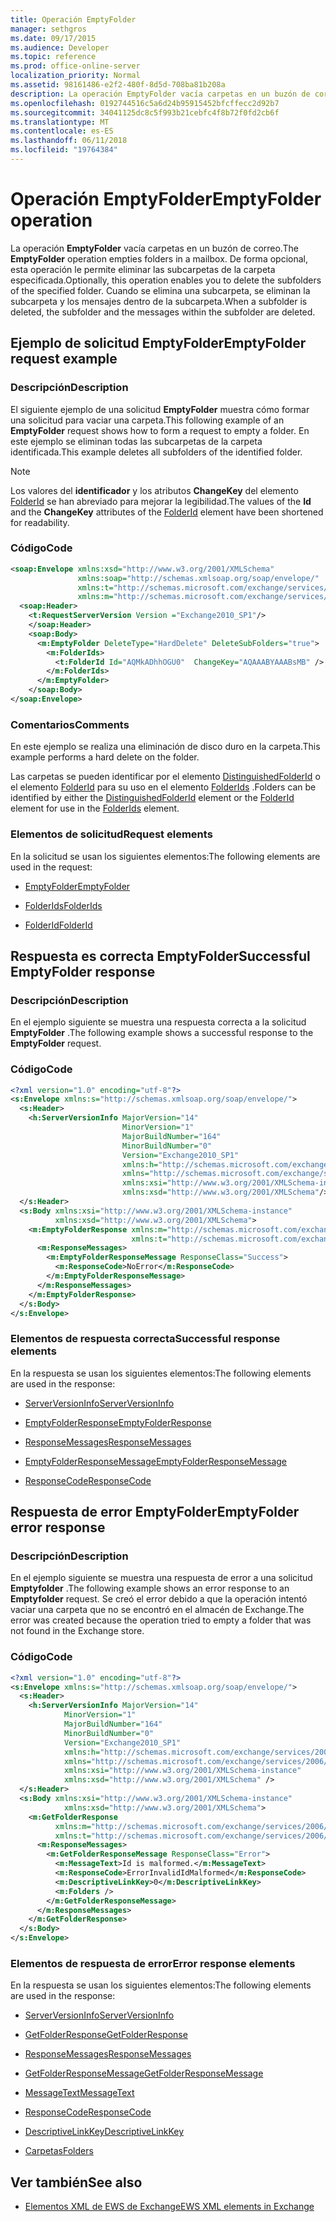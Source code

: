 ```yaml
---
title: Operación EmptyFolder
manager: sethgros
ms.date: 09/17/2015
ms.audience: Developer
ms.topic: reference
ms.prod: office-online-server
localization_priority: Normal
ms.assetid: 98161486-e2f2-480f-8d5d-708ba81b208a
description: La operación EmptyFolder vacía carpetas en un buzón de correo. De forma opcional, esta operación le permite eliminar las subcarpetas de la carpeta especificada. Cuando se elimina una subcarpeta, se eliminan la subcarpeta y los mensajes dentro de la subcarpeta.
ms.openlocfilehash: 0192744516c5a6d24b95915452bfcffecc2d92b7
ms.sourcegitcommit: 34041125dc8c5f993b21cebfc4f8b72f0fd2cb6f
ms.translationtype: MT
ms.contentlocale: es-ES
ms.lasthandoff: 06/11/2018
ms.locfileid: "19764384"
---
```

# <a name="emptyfolder-operation"></a><span data-ttu-id="4f883-105">Operación EmptyFolder</span><span class="sxs-lookup"><span data-stu-id="4f883-105">EmptyFolder operation</span></span>

<span data-ttu-id="4f883-106">La operación **EmptyFolder** vacía carpetas en un buzón de correo.</span><span class="sxs-lookup"><span data-stu-id="4f883-106">The **EmptyFolder** operation empties folders in a mailbox.</span></span> <span data-ttu-id="4f883-107">De forma opcional, esta operación le permite eliminar las subcarpetas de la carpeta especificada.</span><span class="sxs-lookup"><span data-stu-id="4f883-107">Optionally, this operation enables you to delete the subfolders of the specified folder.</span></span> <span data-ttu-id="4f883-108">Cuando se elimina una subcarpeta, se eliminan la subcarpeta y los mensajes dentro de la subcarpeta.</span><span class="sxs-lookup"><span data-stu-id="4f883-108">When a subfolder is deleted, the subfolder and the messages within the subfolder are deleted.</span></span> 
  
## <a name="emptyfolder-request-example"></a><span data-ttu-id="4f883-109">Ejemplo de solicitud EmptyFolder</span><span class="sxs-lookup"><span data-stu-id="4f883-109">EmptyFolder request example</span></span>

### <a name="description"></a><span data-ttu-id="4f883-110">Descripción</span><span class="sxs-lookup"><span data-stu-id="4f883-110">Description</span></span>

<span data-ttu-id="4f883-111">El siguiente ejemplo de una solicitud **EmptyFolder** muestra cómo formar una solicitud para vaciar una carpeta.</span><span class="sxs-lookup"><span data-stu-id="4f883-111">This following example of an **EmptyFolder** request shows how to form a request to empty a folder.</span></span> <span data-ttu-id="4f883-112">En este ejemplo se eliminan todas las subcarpetas de la carpeta identificada.</span><span class="sxs-lookup"><span data-stu-id="4f883-112">This example deletes all subfolders of the identified folder.</span></span> 
  
> [!NOTE]
> <span data-ttu-id="4f883-113">Los valores del **identificador** y los atributos **ChangeKey** del elemento [FolderId](folderid.md) se han abreviado para mejorar la legibilidad.</span><span class="sxs-lookup"><span data-stu-id="4f883-113">The values of the **Id** and the **ChangeKey** attributes of the [FolderId](folderid.md) element have been shortened for readability.</span></span> 
  
### <a name="code"></a><span data-ttu-id="4f883-114">Código</span><span class="sxs-lookup"><span data-stu-id="4f883-114">Code</span></span>

```XML
<soap:Envelope xmlns:xsd="http://www.w3.org/2001/XMLSchema"
               xmlns:soap="http://schemas.xmlsoap.org/soap/envelope/"
               xmlns:t="http://schemas.microsoft.com/exchange/services/2006/types"
               xmlns:m="http://schemas.microsoft.com/exchange/services/2006/messages">
  <soap:Header>
    <t:RequestServerVersion Version ="Exchange2010_SP1"/>
    </soap:Header>
    <soap:Body>
      <m:EmptyFolder DeleteType="HardDelete" DeleteSubFolders="true">
        <m:FolderIds>
          <t:FolderId Id="AQMkADhhOGU0"  ChangeKey="AQAAABYAAABsMB" />
        </m:FolderIds>
      </m:EmptyFolder>
    </soap:Body>
</soap:Envelope>

```

### <a name="comments"></a><span data-ttu-id="4f883-115">Comentarios</span><span class="sxs-lookup"><span data-stu-id="4f883-115">Comments</span></span>

<span data-ttu-id="4f883-116">En este ejemplo se realiza una eliminación de disco duro en la carpeta.</span><span class="sxs-lookup"><span data-stu-id="4f883-116">This example performs a hard delete on the folder.</span></span>
  
<span data-ttu-id="4f883-117">Las carpetas se pueden identificar por el elemento [DistinguishedFolderId](distinguishedfolderid.md) o el elemento [FolderId](folderid.md) para su uso en el elemento [FolderIds](folderids.md) .</span><span class="sxs-lookup"><span data-stu-id="4f883-117">Folders can be identified by either the [DistinguishedFolderId](distinguishedfolderid.md) element or the [FolderId](folderid.md) element for use in the [FolderIds](folderids.md) element.</span></span> 
  
### <a name="request-elements"></a><span data-ttu-id="4f883-118">Elementos de solicitud</span><span class="sxs-lookup"><span data-stu-id="4f883-118">Request elements</span></span>

<span data-ttu-id="4f883-119">En la solicitud se usan los siguientes elementos:</span><span class="sxs-lookup"><span data-stu-id="4f883-119">The following elements are used in the request:</span></span>
  
- [<span data-ttu-id="4f883-120">EmptyFolder</span><span class="sxs-lookup"><span data-stu-id="4f883-120">EmptyFolder</span></span>](emptyfolder.md)
    
- [<span data-ttu-id="4f883-121">FolderIds</span><span class="sxs-lookup"><span data-stu-id="4f883-121">FolderIds</span></span>](folderids.md)
    
- [<span data-ttu-id="4f883-122">FolderId</span><span class="sxs-lookup"><span data-stu-id="4f883-122">FolderId</span></span>](folderid.md)
    
## <a name="successful-emptyfolder-response"></a><span data-ttu-id="4f883-123">Respuesta es correcta EmptyFolder</span><span class="sxs-lookup"><span data-stu-id="4f883-123">Successful EmptyFolder response</span></span>

### <a name="description"></a><span data-ttu-id="4f883-124">Descripción</span><span class="sxs-lookup"><span data-stu-id="4f883-124">Description</span></span>

<span data-ttu-id="4f883-125">En el ejemplo siguiente se muestra una respuesta correcta a la solicitud **EmptyFolder** .</span><span class="sxs-lookup"><span data-stu-id="4f883-125">The following example shows a successful response to the **EmptyFolder** request.</span></span> 
  
### <a name="code"></a><span data-ttu-id="4f883-126">Código</span><span class="sxs-lookup"><span data-stu-id="4f883-126">Code</span></span>

```XML
<?xml version="1.0" encoding="utf-8"?>
<s:Envelope xmlns:s="http://schemas.xmlsoap.org/soap/envelope/">
  <s:Header>
    <h:ServerVersionInfo MajorVersion="14" 
                         MinorVersion="1" 
                         MajorBuildNumber="164" 
                         MinorBuildNumber="0" 
                         Version="Exchange2010_SP1"
                         xmlns:h="http://schemas.microsoft.com/exchange/services/2006/types"
                         xmlns="http://schemas.microsoft.com/exchange/services/2006/types"
                         xmlns:xsi="http://www.w3.org/2001/XMLSchema-instance"
                         xmlns:xsd="http://www.w3.org/2001/XMLSchema"/>
  </s:Header>
  <s:Body xmlns:xsi="http://www.w3.org/2001/XMLSchema-instance"
          xmlns:xsd="http://www.w3.org/2001/XMLSchema">
    <m:EmptyFolderResponse xmlns:m="http://schemas.microsoft.com/exchange/services/2006/messages"
                           xmlns:t="http://schemas.microsoft.com/exchange/services/2006/types">
      <m:ResponseMessages>
        <m:EmptyFolderResponseMessage ResponseClass="Success">
          <m:ResponseCode>NoError</m:ResponseCode>
        </m:EmptyFolderResponseMessage>
      </m:ResponseMessages>
    </m:EmptyFolderResponse>
  </s:Body>
</s:Envelope>

```

### <a name="successful-response-elements"></a><span data-ttu-id="4f883-127">Elementos de respuesta correcta</span><span class="sxs-lookup"><span data-stu-id="4f883-127">Successful response elements</span></span>

<span data-ttu-id="4f883-128">En la respuesta se usan los siguientes elementos:</span><span class="sxs-lookup"><span data-stu-id="4f883-128">The following elements are used in the response:</span></span>
  
- [<span data-ttu-id="4f883-129">ServerVersionInfo</span><span class="sxs-lookup"><span data-stu-id="4f883-129">ServerVersionInfo</span></span>](serverversioninfo.md)
    
- [<span data-ttu-id="4f883-130">EmptyFolderResponse</span><span class="sxs-lookup"><span data-stu-id="4f883-130">EmptyFolderResponse</span></span>](emptyfolderresponse.md)
    
- [<span data-ttu-id="4f883-131">ResponseMessages</span><span class="sxs-lookup"><span data-stu-id="4f883-131">ResponseMessages</span></span>](responsemessages.md)
    
- [<span data-ttu-id="4f883-132">EmptyFolderResponseMessage</span><span class="sxs-lookup"><span data-stu-id="4f883-132">EmptyFolderResponseMessage</span></span>](emptyfolderresponsemessage.md)
    
- [<span data-ttu-id="4f883-133">ResponseCode</span><span class="sxs-lookup"><span data-stu-id="4f883-133">ResponseCode</span></span>](responsecode.md)
    
## <a name="emptyfolder-error-response"></a><span data-ttu-id="4f883-134">Respuesta de error EmptyFolder</span><span class="sxs-lookup"><span data-stu-id="4f883-134">EmptyFolder error response</span></span>

### <a name="description"></a><span data-ttu-id="4f883-135">Descripción</span><span class="sxs-lookup"><span data-stu-id="4f883-135">Description</span></span>

<span data-ttu-id="4f883-136">En el ejemplo siguiente se muestra una respuesta de error a una solicitud **Emptyfolder** .</span><span class="sxs-lookup"><span data-stu-id="4f883-136">The following example shows an error response to an **Emptyfolder** request.</span></span> <span data-ttu-id="4f883-137">Se creó el error debido a que la operación intentó vaciar una carpeta que no se encontró en el almacén de Exchange.</span><span class="sxs-lookup"><span data-stu-id="4f883-137">The error was created because the operation tried to empty a folder that was not found in the Exchange store.</span></span> 
  
### <a name="code"></a><span data-ttu-id="4f883-138">Código</span><span class="sxs-lookup"><span data-stu-id="4f883-138">Code</span></span>

```XML
<?xml version="1.0" encoding="utf-8"?>
<s:Envelope xmlns:s="http://schemas.xmlsoap.org/soap/envelope/">
  <s:Header>
    <h:ServerVersionInfo MajorVersion="14" 
            MinorVersion="1" 
            MajorBuildNumber="164" 
            MinorBuildNumber="0" 
            Version="Exchange2010_SP1" 
            xmlns:h="http://schemas.microsoft.com/exchange/services/2006/types" 
            xmlns="http://schemas.microsoft.com/exchange/services/2006/types" 
            xmlns:xsi="http://www.w3.org/2001/XMLSchema-instance" 
            xmlns:xsd="http://www.w3.org/2001/XMLSchema" />
  </s:Header>
  <s:Body xmlns:xsi="http://www.w3.org/2001/XMLSchema-instance" 
            xmlns:xsd="http://www.w3.org/2001/XMLSchema">
    <m:GetFolderResponse 
          xmlns:m="http://schemas.microsoft.com/exchange/services/2006/messages" 
          xmlns:t="http://schemas.microsoft.com/exchange/services/2006/types">
      <m:ResponseMessages>
        <m:GetFolderResponseMessage ResponseClass="Error">
          <m:MessageText>Id is malformed.</m:MessageText>
          <m:ResponseCode>ErrorInvalidIdMalformed</m:ResponseCode>
          <m:DescriptiveLinkKey>0</m:DescriptiveLinkKey>
          <m:Folders />
        </m:GetFolderResponseMessage>
      </m:ResponseMessages>
    </m:GetFolderResponse>
  </s:Body>
</s:Envelope>
```

### <a name="error-response-elements"></a><span data-ttu-id="4f883-139">Elementos de respuesta de error</span><span class="sxs-lookup"><span data-stu-id="4f883-139">Error response elements</span></span>

<span data-ttu-id="4f883-140">En la respuesta se usan los siguientes elementos:</span><span class="sxs-lookup"><span data-stu-id="4f883-140">The following elements are used in the response:</span></span>
  
- [<span data-ttu-id="4f883-141">ServerVersionInfo</span><span class="sxs-lookup"><span data-stu-id="4f883-141">ServerVersionInfo</span></span>](serverversioninfo.md)
    
- [<span data-ttu-id="4f883-142">GetFolderResponse</span><span class="sxs-lookup"><span data-stu-id="4f883-142">GetFolderResponse</span></span>](getfolderresponse.md)
    
- [<span data-ttu-id="4f883-143">ResponseMessages</span><span class="sxs-lookup"><span data-stu-id="4f883-143">ResponseMessages</span></span>](responsemessages.md)
    
- [<span data-ttu-id="4f883-144">GetFolderResponseMessage</span><span class="sxs-lookup"><span data-stu-id="4f883-144">GetFolderResponseMessage</span></span>](getfolderresponsemessage.md)
    
- [<span data-ttu-id="4f883-145">MessageText</span><span class="sxs-lookup"><span data-stu-id="4f883-145">MessageText</span></span>](messagetext.md)
    
- [<span data-ttu-id="4f883-146">ResponseCode</span><span class="sxs-lookup"><span data-stu-id="4f883-146">ResponseCode</span></span>](responsecode.md)
    
- [<span data-ttu-id="4f883-147">DescriptiveLinkKey</span><span class="sxs-lookup"><span data-stu-id="4f883-147">DescriptiveLinkKey</span></span>](descriptivelinkkey.md)
    
- [<span data-ttu-id="4f883-148">Carpetas</span><span class="sxs-lookup"><span data-stu-id="4f883-148">Folders</span></span>](folders-ex15websvcsotherref.md)
    
## <a name="see-also"></a><span data-ttu-id="4f883-149">Ver también</span><span class="sxs-lookup"><span data-stu-id="4f883-149">See also</span></span>

- [<span data-ttu-id="4f883-150">Elementos XML de EWS de Exchange</span><span class="sxs-lookup"><span data-stu-id="4f883-150">EWS XML elements in Exchange</span></span>](ews-xml-elements-in-exchange.md)

